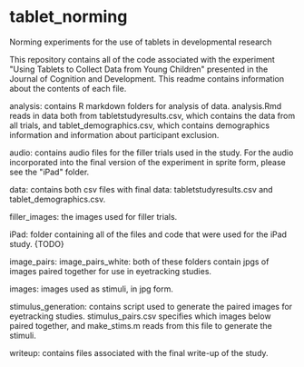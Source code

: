 tablet_norming
==============

Norming experiments for the use of tablets in developmental research

This repository contains all of the code associated with the experiment "Using Tablets to Collect Data from Young Children" presented in the Journal of Cognition and Development. This readme contains information about the contents of each file.

analysis: contains R markdown folders for analysis of data. analysis.Rmd reads in data both from tabletstudyresults.csv, which contains the data from all trials, and tablet_demographics.csv, which contains demographics information and information about participant exclusion.

audio: contains audio files for the filler trials used in the study. For the audio incorporated into the final version of the experiment in sprite form, please see the "iPad" folder.

data: contains both csv files with final data: tabletstudyresults.csv and tablet_demographics.csv. 

filler_images: the images used for filler trials. 


iPad: folder containing all of the files and code that were used for the iPad study. {TODO}

image_pairs:
image_pairs_white: both of these folders contain jpgs of images paired together for use in eyetracking studies.

images: images used as stimuli, in jpg form. 

stimulus_generation: contains script used to generate the paired images for eyetracking studies. stimulus_pairs.csv specifies which images below paired together, and make_stims.m reads from this file to generate the stimuli. 

writeup: contains files associated with the final write-up of the study. 
